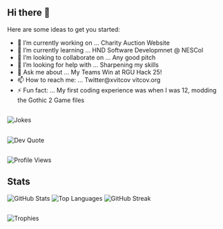 ## Hi there 👋
Here are some ideas to get you started:

- 🔭 I’m currently working on ... Charity Auction Website 
- 🌱 I’m currently learning ... HND Software Developmnet @ NESCol
- 👯 I’m looking to collaborate on ... Any good pitch
- 🤔 I’m looking for help with ... Sharpening my skills
- 💬 Ask me about ... My Teams Win at RGU Hack 25!
- 📫 How to reach me: ... Twitter@xvitcov vitcov.org 
- ⚡ Fun fact: ... My first coding experience was when I was 12, modding the Gothic 2 Game files

##
![Jokes](https://readme-jokes.vercel.app/api)
##
![Dev Quote](https://quotes-github-readme.vercel.app/api?type=horizontal)
## 
![Profile Views](https://komarev.com/ghpvc/?username=itspoppadom&color=blue)

## Stats
![GitHub Stats](https://github-readme-stats.vercel.app/api?username=itspoppadom&show_icons=true&theme=radical)
![Top Languages](https://github-readme-stats.vercel.app/api/top-langs/?username=itspoppadom&layout=compact&theme=radical)
![GitHub Streak](https://streak-stats.demolab.com/?user=itspoppadom&theme=radical)

##
![Trophies](https://github-profile-trophy.vercel.app/?username=yourusername&theme=onedark)


